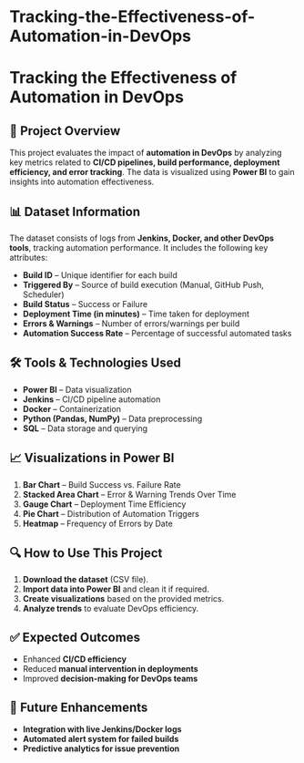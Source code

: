 # Tracking-the-Effectiveness-of-Automation-in-DevOps
# Tracking the Effectiveness of Automation in DevOps

## 📌 Project Overview  
This project evaluates the impact of **automation in DevOps** by analyzing key metrics related to **CI/CD pipelines, build performance, deployment efficiency, and error tracking**. The data is visualized using **Power BI** to gain insights into automation effectiveness.

## 📊 Dataset Information  
The dataset consists of logs from **Jenkins, Docker, and other DevOps tools**, tracking automation performance. It includes the following key attributes:

- **Build ID** – Unique identifier for each build  
- **Triggered By** – Source of build execution (Manual, GitHub Push, Scheduler)  
- **Build Status** – Success or Failure  
- **Deployment Time (in minutes)** – Time taken for deployment  
- **Errors & Warnings** – Number of errors/warnings per build  
- **Automation Success Rate** – Percentage of successful automated tasks  

## 🛠️ Tools & Technologies Used  
- **Power BI** – Data visualization  
- **Jenkins** – CI/CD pipeline automation  
- **Docker** – Containerization  
- **Python (Pandas, NumPy)** – Data preprocessing  
- **SQL** – Data storage and querying  

## 📈 Visualizations in Power BI  
1. **Bar Chart** – Build Success vs. Failure Rate  
2. **Stacked Area Chart** – Error & Warning Trends Over Time  
3. **Gauge Chart** – Deployment Time Efficiency  
4. **Pie Chart** – Distribution of Automation Triggers  
5. **Heatmap** – Frequency of Errors by Date  

## 🔍 How to Use This Project  
1. **Download the dataset** (CSV file).  
2. **Import data into Power BI** and clean it if required.  
3. **Create visualizations** based on the provided metrics.  
4. **Analyze trends** to evaluate DevOps efficiency.  

## ✅ Expected Outcomes  
- Enhanced **CI/CD efficiency**  
- Reduced **manual intervention in deployments**  
- Improved **decision-making for DevOps teams**  

## 🚀 Future Enhancements  
- **Integration with live Jenkins/Docker logs**  
- **Automated alert system for failed builds**  
- **Predictive analytics for issue prevention**  



